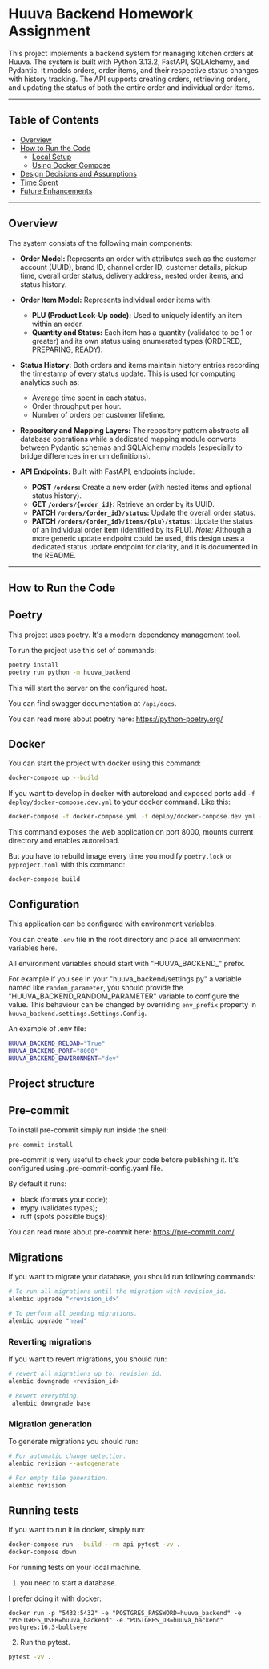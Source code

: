 # Huuva Backend Homework Assignment

This project implements a backend system for managing kitchen orders at Huuva. The system is built with Python 3.13.2,
FastAPI, SQLAlchemy, and Pydantic. It models orders, order items, and their respective status changes with history
tracking. The API supports creating orders, retrieving orders, and updating the status of both the entire order and
individual order items.

---

## Table of Contents

* [Overview](#overview)
* [How to Run the Code](#how-to-run-the-code)
  * [Local Setup](#local-setup)
  * [Using Docker Compose](#using-docker-compose)
* [Design Decisions and Assumptions](#design-decisions-and-assumptions)
* [Time Spent](#time-spent)
* [Future Enhancements](#future-enhancements)

---

## Overview

The system consists of the following main components:
- **Order Model:**
Represents an order with attributes such as the customer account (UUID), brand ID, channel order ID, customer details,
pickup time, overall order status, delivery address, nested order items, and status history.

- **Order Item Model:**
  Represents individual order items with:
    - **PLU (Product Look-Up code):** Used to uniquely identify an item within an order.
    - **Quantity and Status:** Each item has a quantity (validated to be 1 or greater) and its own status using enumerated types (ORDERED, PREPARING, READY).

- **Status History:**
  Both orders and items maintain history entries recording the timestamp of every status update. This is used for computing analytics such as:
    - Average time spent in each status.
    - Order throughput per hour.
    - Number of orders per customer lifetime.

- **Repository and Mapping Layers:**
  The repository pattern abstracts all database operations while a dedicated mapping module converts between Pydantic schemas and SQLAlchemy models (especially to bridge differences in enum definitions).

- **API Endpoints:**
  Built with FastAPI, endpoints include:
    - **POST `/orders`:** Create a new order (with nested items and optional status history).
    - **GET `/orders/{order_id}`:** Retrieve an order by its UUID.
    - **PATCH `/orders/{order_id}/status`:** Update the overall order status.
    - **PATCH `/orders/{order_id}/items/{plu}/status`:** Update the status of an individual order item (identified by its PLU).
      *Note:* Although a more generic update endpoint could be used, this design uses a dedicated status update endpoint for clarity, and it is documented in the README.

---

## How to Run the Code
## Poetry

This project uses poetry. It's a modern dependency management
tool.

To run the project use this set of commands:

```bash
poetry install
poetry run python -m huuva_backend
```

This will start the server on the configured host.

You can find swagger documentation at `/api/docs`.

You can read more about poetry here: https://python-poetry.org/

## Docker

You can start the project with docker using this command:

```bash
docker-compose up --build
```

If you want to develop in docker with autoreload and exposed ports add `-f deploy/docker-compose.dev.yml` to your docker command.
Like this:

```bash
docker-compose -f docker-compose.yml -f deploy/docker-compose.dev.yml --project-directory . up --build
```

This command exposes the web application on port 8000, mounts current directory and enables autoreload.

But you have to rebuild image every time you modify `poetry.lock` or `pyproject.toml` with this command:

```bash
docker-compose build
```

## Configuration

This application can be configured with environment variables.

You can create `.env` file in the root directory and place all
environment variables here.

All environment variables should start with "HUUVA_BACKEND_" prefix.

For example if you see in your "huuva_backend/settings.py" a variable named like
`random_parameter`, you should provide the "HUUVA_BACKEND_RANDOM_PARAMETER"
variable to configure the value. This behaviour can be changed by overriding `env_prefix` property
in `huuva_backend.settings.Settings.Config`.

An example of .env file:
```bash
HUUVA_BACKEND_RELOAD="True"
HUUVA_BACKEND_PORT="8000"
HUUVA_BACKEND_ENVIRONMENT="dev"
```

## Project structure
<!-- This section describes the structure tree of the project -->

## Pre-commit

To install pre-commit simply run inside the shell:
```bash
pre-commit install
```

pre-commit is very useful to check your code before publishing it.
It's configured using .pre-commit-config.yaml file.

By default it runs:
* black (formats your code);
* mypy (validates types);
* ruff (spots possible bugs);


You can read more about pre-commit here: https://pre-commit.com/

## Migrations

If you want to migrate your database, you should run following commands:
```bash
# To run all migrations until the migration with revision_id.
alembic upgrade "<revision_id>"

# To perform all pending migrations.
alembic upgrade "head"
```

### Reverting migrations

If you want to revert migrations, you should run:
```bash
# revert all migrations up to: revision_id.
alembic downgrade <revision_id>

# Revert everything.
 alembic downgrade base
```

### Migration generation

To generate migrations you should run:
```bash
# For automatic change detection.
alembic revision --autogenerate

# For empty file generation.
alembic revision
```


## Running tests

If you want to run it in docker, simply run:

```bash
docker-compose run --build --rm api pytest -vv .
docker-compose down
```

For running tests on your local machine.
1. you need to start a database.

I prefer doing it with docker:
```
docker run -p "5432:5432" -e "POSTGRES_PASSWORD=huuva_backend" -e "POSTGRES_USER=huuva_backend" -e "POSTGRES_DB=huuva_backend" postgres:16.3-bullseye
```


2. Run the pytest.
```bash
pytest -vv .
```

